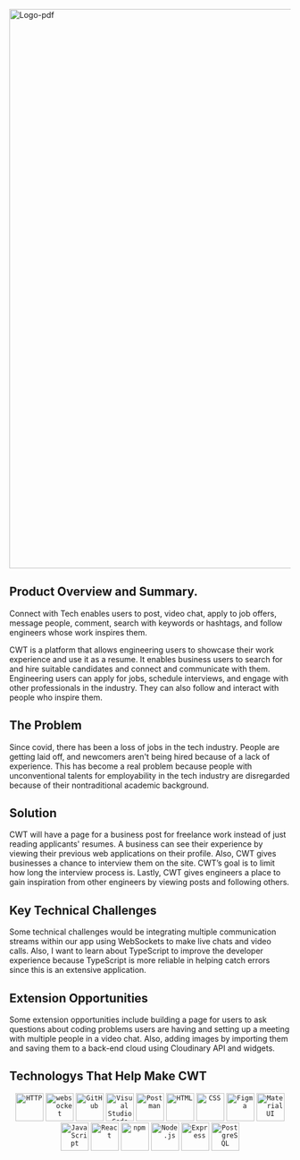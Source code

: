 

<a href="https://imgbb.com/"><img src="https://i.ibb.co/WG8gd7G/Logo-pdf.jpg" alt="Logo-pdf" width='1000px' border="0" /></a>
## Product Overview and Summary. 

Connect with Tech enables users to post, video chat, apply to job offers, message people, comment, search with keywords or hashtags, and follow engineers whose work inspires them. 

CWT is a platform that allows engineering users to showcase their work experience and use it as a resume. It enables business users to search for and hire suitable candidates and connect and communicate with them. Engineering users can apply for jobs, schedule interviews, and engage with other professionals in the industry. They can also follow and interact with people who inspire them.

## The Problem 
Since covid, there has been a loss of jobs in the tech industry. People are getting laid off, and newcomers aren't being hired because of a lack of experience.  This has become a real problem because people with unconventional talents for employability in the tech industry are disregarded because of their nontraditional academic background. 

## Solution
CWT will have a page for a business post for freelance work instead of just reading applicants' resumes. A business can see their experience by viewing their previous web applications on their profile. Also, CWT gives businesses a chance to interview them on the site. CWT’s goal is to limit how long the interview process is. Lastly, CWT gives engineers a place to gain inspiration from other engineers by viewing posts and following others. 

## Key Technical Challenges
Some technical challenges would be integrating multiple communication streams within our app using WebSockets to make live chats and video calls. Also, I want to learn about TypeScript to improve the developer experience because TypeScript is more reliable in helping catch errors since this is an extensive application. 

## Extension Opportunities 
Some extension opportunities include building a page for users to ask questions about coding problems users are having and setting up a meeting with multiple people in a video chat. Also, adding images by importing them and saving them to a back-end cloud using Cloudinary API and widgets.  

## Technologys That Help Make CWT
<div align="center">
	<code><img height="50" src="https://user-images.githubusercontent.com/25181517/192107854-765620d7-f909-4953-a6da-36e1ef69eea6.png" alt="HTTP" title="HTTP" /></code>
	<code><img height="50" src="https://user-images.githubusercontent.com/25181517/187070862-03888f18-2e63-4332-95fb-3ba4f2708e59.png" alt="websocket" title="websocket" /></code>
	<code><img height="50" src="https://user-images.githubusercontent.com/25181517/192108374-8da61ba1-99ec-41d7-80b8-fb2f7c0a4948.png" alt="GitHub" title="GitHub" /></code>
	<code><img height="50" src="https://user-images.githubusercontent.com/25181517/192108891-d86b6220-e232-423a-bf5f-90903e6887c3.png" alt="Visual Studio Code" title="Visual Studio Code" /></code>
	<code><img height="50" src="https://user-images.githubusercontent.com/25181517/192109061-e138ca71-337c-4019-8d42-4792fdaa7128.png" alt="Postman" title="Postman" /></code>
	<code><img height="50" src="https://user-images.githubusercontent.com/25181517/192158954-f88b5814-d510-4564-b285-dff7d6400dad.png" alt="HTML" title="HTML" /></code>
	<code><img height="50" src="https://user-images.githubusercontent.com/25181517/183898674-75a4a1b1-f960-4ea9-abcb-637170a00a75.png" alt="CSS" title="CSS" /></code>
	<code><img height="50" src="https://user-images.githubusercontent.com/25181517/189715289-df3ee512-6eca-463f-a0f4-c10d94a06b2f.png" alt="Figma" title="Figma" /></code>
	<code><img height="50" src="https://user-images.githubusercontent.com/25181517/189716630-fe6c084c-6c66-43af-aa49-64c8aea4a5c2.png" alt="Material UI" title="Material UI" /></code>
	<code><img height="50" src="https://user-images.githubusercontent.com/25181517/117447155-6a868a00-af3d-11eb-9cfe-245df15c9f3f.png" alt="JavaScript" title="JavaScript" /></code>
	<code><img height="50" src="https://user-images.githubusercontent.com/25181517/183897015-94a058a6-b86e-4e42-a37f-bf92061753e5.png" alt="React" title="React" /></code>
	<code><img height="50" src="https://user-images.githubusercontent.com/25181517/121401671-49102800-c959-11eb-9f6f-74d49a5e1774.png" alt="npm" title="npm" /></code>
	<code><img height="50" src="https://user-images.githubusercontent.com/25181517/183568594-85e280a7-0d7e-4d1a-9028-c8c2209e073c.png" alt="Node.js" title="Node.js" /></code>
	<code><img height="50" src="https://user-images.githubusercontent.com/25181517/183859966-a3462d8d-1bc7-4880-b353-e2cbed900ed6.png" alt="Express" title="Express" /></code>
	<code><img height="50" src="https://user-images.githubusercontent.com/25181517/117208740-bfb78400-adf5-11eb-97bb-09072b6bedfc.png" alt="PostgreSQL" title="PostgreSQL" /></code>
</div>
